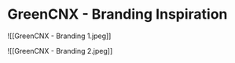 
# GreenCNX - Branding Inspiration

![[GreenCNX - Branding 1.jpeg]]

![[GreenCNX - Branding 2.jpeg]]